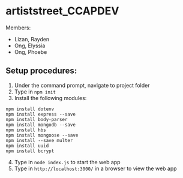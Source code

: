 # artiststreet_CCAPDEV
Members:
- Lizan, Rayden 
- Ong, Elyssia
- Ong, Phoebe
## Setup procedures:
1. Under the command prompt, navigate to project folder
2. Type in `npm init`
3. Install the following modules:
```
npm install dotenv
npm install express --save
npm install body-parser
npm install mongodb --save
npm install hbs
npm install mongoose --save
npm install --save multer
npm install uuid
npm install bcrypt
```
4. Type in `node index.js` to start the web app
5. Type in `http://localhost:3000/` in a browser to view the web app

